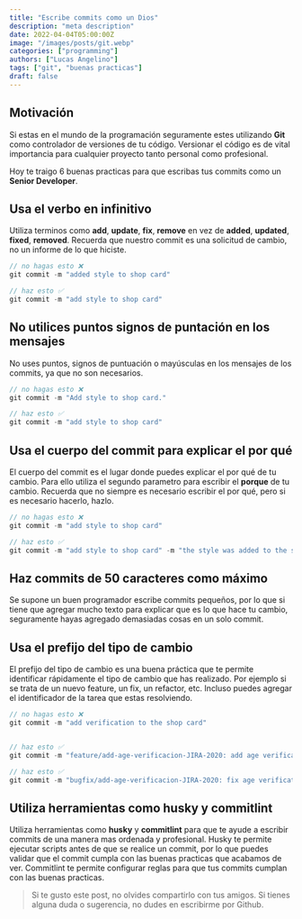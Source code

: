 ```yaml
---
title: "Escribe commits como un Dios"
description: "meta description"
date: 2022-04-04T05:00:00Z
image: "/images/posts/git.webp"
categories: ["programming"]
authors: ["Lucas Angelino"]
tags: ["git", "buenas practicas"]
draft: false
---
```


## Motivación

Si estas en el mundo de la programación seguramente estes utilizando **Git** como controlador de versiones de tu código. Versionar el código es de vital importancia para cualquier proyecto tanto personal como profesional.

Hoy te traigo 6 buenas practicas para que escribas tus commits como un **Senior Developer**.

## Usa el verbo en infinitivo

Utiliza terminos como **add**, **update**, **fix**, **remove** en vez de **added**, **updated**, **fixed**, **removed**. Recuerda que nuestro commit es una solicitud de cambio, no un informe de lo que hiciste.

```js
// no hagas esto ❌
git commit -m "added style to shop card"
```

```js
// haz esto ✅
git commit -m "add style to shop card"
```

## No utilices puntos signos de puntación en los mensajes

No uses puntos, signos de puntuación o mayúsculas en los mensajes de los commits, ya que no son necesarios.

```js
// no hagas esto ❌
git commit -m "Add style to shop card."
```

```js
// haz esto ✅
git commit -m "add style to shop card"
```

## Usa el cuerpo del commit para explicar el por qué

El cuerpo del commit es el lugar donde puedes explicar el por qué de tu cambio. Para ello utiliza el segundo parametro para escribir el **porque** de tu cambio. Recuerda que no siempre es necesario escribir el por qué, pero si es necesario hacerlo, hazlo.

```js
// no hagas esto ❌
git commit -m "add style to shop card"
```

```js
// haz esto ✅
git commit -m "add style to shop card" -m "the style was added to the shop card to make it more attractive"
```

## Haz commits de 50 caracteres como máximo

Se supone un buen programador escribe commits pequeños, por lo que si tiene que agregar mucho texto para explicar que es lo que hace tu cambio, seguramente hayas agregado demasiadas cosas en un solo commit.

## Usa el prefijo del tipo de cambio

El prefijo del tipo de cambio es una buena práctica que te permite identificar rápidamente el tipo de cambio que has realizado. Por ejemplo si se trata de un nuevo feature, un fix, un refactor, etc. Incluso puedes agregar el identificador de la tarea que estas resolviendo.

```js
// no hagas esto ❌
git commit -m "add verification to the shop card"
```

```js

```

```js
// haz esto ✅
git commit -m "feature/add-age-verificacion-JIRA-2020: add age verification to the shop card"
```

```js
// haz esto ✅
git commit -m "bugfix/add-age-verificacion-JIRA-2020: fix age verification to the shop card"
```

## Utiliza herramientas como husky y commitlint

Utiliza herramientas como **husky** y **commitlint** para que te ayude a escribir commits de una manera mas ordenada y profesional. Husky te permite ejecutar scripts antes de que se realice un commit, por lo que puedes validar que el commit cumpla con las buenas practicas que acabamos de ver. Commitlint te permite configurar reglas para que tus commits cumplan con las buenas practicas.

> Si te gusto este post, no olvides compartirlo con tus amigos. Si tienes alguna duda o sugerencia, no dudes en escribirme por Github.
